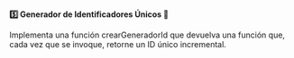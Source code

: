 <strong>5️⃣ Generador de Identificadores Únicos 🔢</strong>

Implementa una función crearGeneradorId que devuelva una función que, cada vez que se invoque, retorne un ID único incremental.